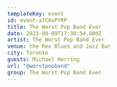 ```yaml
---
templateKey: event
id: event-a7C8vPYRP
title: The Worst Pop Band Ever
date: 2023-08-09T17:30:54.800Z
artist: The Worst Pop Band Ever
venue: the Rex Blues and Jazz Bar
city: Toronto
guests: Michael Herring
url: "@worstpopband"
group: The Worst Pop Band Ever
---
```

